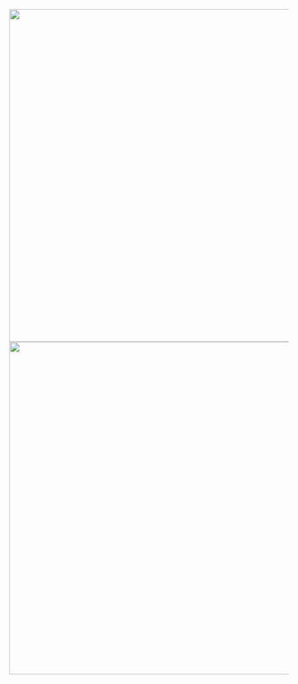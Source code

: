<a href="https://github.com/anuraghazra/github-readme-stats">
  <img height="600" align="center" src="https://github-readme-stats.vercel.app/api/top-langs/?username=fabioo-junioor&layout=compact" />
</a>
<a href="https://github.com/anuraghazra/convoychat">
  <img height="600" align="center" src="https://github-readme-stats.vercel.app/api?username=fabioo-junioor&show_icons=true&theme=gotham" />
</a>
